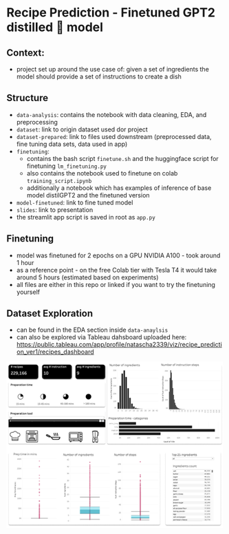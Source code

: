 # Recipe Prediction - Finetuned GPT2 distilled 🤗 model

## Context:
- project set up around the use case of: given a set of ingredients the model should provide a set of instructions to create a dish



## Structure
- `data-analysis`: contains the notebook with data cleaning, EDA, and preprocessing
- `dataset`: link to origin dataset used dor project
- `dataset-prepared`: link to files used downstream (preprocessed data, fine tuning data sets, data used in app)
- `finetuning`: 
  - contains the bash script `finetune.sh` and the huggingface script for finetuning `lm_finetuning.py`  
  - also contains the notebook used to finetune on colab `training_script.ipynb`
  - additionally a notebook which has examples of inference of base model distilGPT2 and the finetuned version
- `model-finetuned`: link to fine tuned model
- `slides`: link to presentation
- the streamlit app script is saved in root as `app.py`


## Finetuning
- model was finetuned for 2 epochs on a GPU NVIDIA A100  - took around 1 hour
- as a reference point - on the free Colab tier with Tesla T4 it would take around 5 hours (estimated based on experiments)
- all files are either in this repo or linked if you want to try the finetuning yourself



## Dataset Exploration
- can be found in the EDA section inside `data-anaylsis`
- can also be explored via Tableau dahsboard uploaded here: https://public.tableau.com/app/profile/natascha2339/viz/recipe_prediction_ver1/recipes_dashboard

![alt dashboard](https://raw.githubusercontent.com/nataschaberg/recipes-pred/main/dashboard_recipes_dataset.png)
